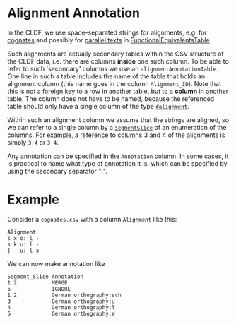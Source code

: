 # Alignment Annotation

In the CLDF, we use space-separated strings for alignments, e.g. for [cognates](..\cognates) and possibly for [parallel texts](../../modules/ParallelText) in [FunctionalEquivalentsTable](../functionalequivalents).

Such alignments are actually secondary tables within the CSV structure of the CLDF data, i.e. there are columns **inside** one such column. To be able to refer to such 'secondary' columns we use an `alignmentAnnotationTable`. One line in such a table includes the name of the table that holds an alignment column (this name goes in the column `Alignment_ID`). Note that this is not a foreign key to a row in another table, but to a **column** in another table. The column does not have to be named, because the referenced table should only have a single column of the type [`#alignment`](http://cldf.clld.org/v1.0/terms.rdf#alignment).

Within such an alignment column we assume that the strings are aligned, so we can refer to a single column by a [`segmentSlice`](http://cldf.clld.org/v1.0/terms.rdf#segmentSlice") of an enumeration of the columns. For example, a reference to columns 3 and 4 of the alignments is simply `3:4` or `3 4`.

Any annotation can be specified in the `Annotation` column. In some cases, it is practical to name what type of annotation it is, which can be specified by using the secondary separator ":".

# Example

Consider a `cognates.csv` with a column `Alignment` like this:

```
Alignment
s x o: l -
s k u: l -
ʃ - u: l ə
```

We can now make annotation like

```
Segment_Slice Annotation
1 2           MERGE
5             IGNORE
1 2           German orthography:sch
3             German orthography:u
4             German orthography:l
5             German orthography:e
```